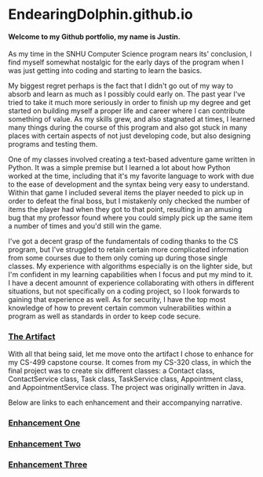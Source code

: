 # EndearingDolphin.github.io


#### **Welcome to my Github portfolio, my name is Justin.**

  As my time in the SNHU Computer Science program nears its' conclusion, I find myself somewhat nostalgic for the early days of the program when I was just getting into coding and starting to learn the basics. 

  My biggest regret perhaps is the fact that I didn't go out of my way to absorb and learn as much as I possibly could early on. The past year I've tried to take it much more seriously in order to finish up my degree and get started on building myself a proper life and career where I can contribute something of value. As my skills grew, and also stagnated at times, I learned many things during the course of this program and also got stuck in many places with certain aspects of not just developing code, but also designing programs and testing them. 

  One of my classes involved creating a text-based adventure game written in Python. It was a simple premise but I learned a lot about how Python worked at the time, including that it's my favorite language to work with due to the ease of development and the syntax being very easy to understand. Within that game I included several items the player needed to pick up in order to defeat the final boss, but I mistakenly only checked the number of items the player had when they got to that point, resulting in an amusing bug that my professor found where you could simply pick up the same item a number of times and you'd still win the game.

  I've got a decent grasp of the fundamentals of coding thanks to the CS program, but I've struggled to retain certain more complicated information from some courses due to them only coming up during those single classes. My experience with algorithms especially is on the lighter side, but I'm confident in my learning capabilities when I focus and put my mind to it. I have a decent amounnt of experience collaborating with others in different situations, but not specifically on a coding project, so I look forwards to gaining that experience as well. As for security, I have the top most knowledge of how to prevent certain common vulnerabilities within a program as well as standards in order to keep code secure.

### [The Artifact](https://github.com/EndearingDolphin/endearingdolphin.github.io/tree/main/original%20java%20project%20files)
  With all that being said, let me move onto the artifact I chose to enhance for my CS-499 capstone course. It comes from my CS-320 class, in which the final project was to create six different classes: a Contact class, ContactService class, Task class, TaskService class, Appointment class, and AppointmentService class. The project was originally written in Java.

Below are links to each enhancement and their accompanying narrative.

### [Enhancement One](https://github.com/EndearingDolphin/endearingdolphin.github.io/tree/main/docs/module3/apt-management-app)

### [Enhancement Two](https://github.com/EndearingDolphin/endearingdolphin.github.io/tree/main/docs/module4/apt-management-app)

### [Enhancement Three](https://github.com/EndearingDolphin/endearingdolphin.github.io/tree/main/docs/module5/apt-management-app)
